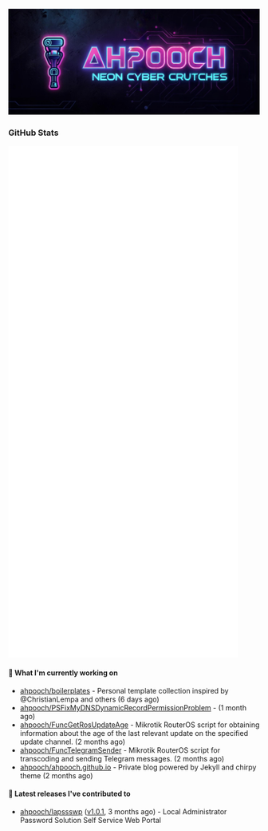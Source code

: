 <p align="center"><img src="https://raw.githubusercontent.com/ahpooch/ahpooch/main/ahpooch_NeonCyberCrutches.jpeg" />

### GitHub Stats
<p align="left"><img src="https://raw.githubusercontent.com/ahpooch/ahpooch/main/github-metrics.svg" /></p>

#### 👷 What I'm currently working on

- [ahpooch/boilerplates](https://github.com/ahpooch/boilerplates) - Personal template collection inspired by @ChristianLempa and others (6 days ago)
- [ahpooch/PSFixMyDNSDynamicRecordPermissionProblem](https://github.com/ahpooch/PSFixMyDNSDynamicRecordPermissionProblem) -  (1 month ago)
- [ahpooch/FuncGetRosUpdateAge](https://github.com/ahpooch/FuncGetRosUpdateAge) - Mikrotik RouterOS script for obtaining information about the age of the last relevant update on the specified update channel. (2 months ago)
- [ahpooch/FuncTelegramSender](https://github.com/ahpooch/FuncTelegramSender) - Mikrotik RouterOS script for transcoding and sending Telegram messages. (2 months ago)
- [ahpooch/ahpooch.github.io](https://github.com/ahpooch/ahpooch.github.io) - Private blog powered by Jekyll and chirpy theme (2 months ago)

#### 🚀 Latest releases I've contributed to

- [ahpooch/lapssswp](https://github.com/ahpooch/lapssswp) ([v1.0.1](https://github.com/ahpooch/lapssswp/releases/tag/v1.0.1), 3 months ago) - Local Administrator Password Solution Self Service Web Portal
